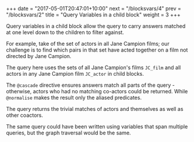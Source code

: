 +++
date = "2017-05-01T20:47:01+10:00"
next = "/blocksvars/4"
prev = "/blocksvars/2"
title = "Query Variables in a child block"
weight = 3
+++

Query variables in a child block allow the query to carry answers
matched at one level down to the children to filter against.

For example, take of the set of actors in all Jane Campion films; our
challenge is to find which pairs
in that set have acted together on a film not directed by Jane Campion.

The query here uses the sets of all Jane Campion's films `JC_film` and
all actors in any Jane Campion film `JC_actor` in child blocks.  

The `@cascade` directive ensures answers match all parts of the
query - otherwise, actors who had no matching co-actors could be
returned.  While `@normalise` makes the result only the aliased predicates.  

The query returns the trivial matches of actors and themselves as well as other coactors.

The same query could have been written using variables that span
multiple queries, but the graph traversal would be the same.
